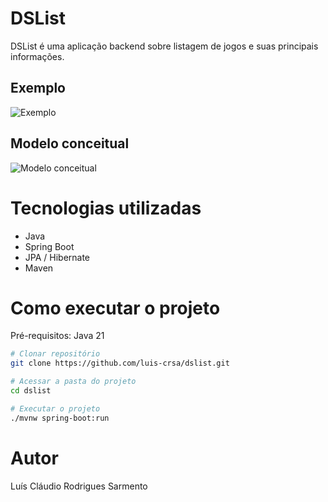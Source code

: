# DSList

DSList é uma aplicação backend sobre listagem de jogos e suas principais informações.

## Exemplo
![Exemplo](https://github.com/user-attachments/assets/4e43ae15-1d54-42de-b1da-c791f8f343d2)

## Modelo conceitual
![Modelo conceitual](https://github.com/user-attachments/assets/7c856ebc-ac26-43c4-b3d9-8f5dce2ffb9f)


# Tecnologias utilizadas
- Java
- Spring Boot
- JPA / Hibernate
- Maven

# Como executar o projeto
Pré-requisitos: Java 21

```bash
# Clonar repositório
git clone https://github.com/luis-crsa/dslist.git

# Acessar a pasta do projeto
cd dslist

# Executar o projeto
./mvnw spring-boot:run
```

# Autor
Luís Cláudio Rodrigues Sarmento
